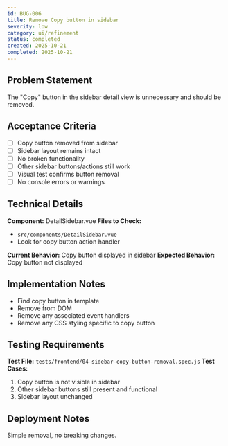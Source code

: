 ```yaml
---
id: BUG-006
title: Remove Copy button in sidebar
severity: low
category: ui/refinement
status: completed
created: 2025-10-21
completed: 2025-10-21
---
```


## Problem Statement
The "Copy" button in the sidebar detail view is unnecessary and should be removed.

## Acceptance Criteria
- [ ] Copy button removed from sidebar
- [ ] Sidebar layout remains intact
- [ ] No broken functionality
- [ ] Other sidebar buttons/actions still work
- [ ] Visual test confirms button removal
- [ ] No console errors or warnings

## Technical Details
**Component:** DetailSidebar.vue
**Files to Check:**
- `src/components/DetailSidebar.vue`
- Look for copy button action handler

**Current Behavior:** Copy button displayed in sidebar
**Expected Behavior:** Copy button not displayed

## Implementation Notes
- Find copy button in template
- Remove from DOM
- Remove any associated event handlers
- Remove any CSS styling specific to copy button

## Testing Requirements
**Test File:** `tests/frontend/04-sidebar-copy-button-removal.spec.js`
**Test Cases:**
1. Copy button is not visible in sidebar
2. Other sidebar buttons still present and functional
3. Sidebar layout unchanged

## Deployment Notes
Simple removal, no breaking changes.
